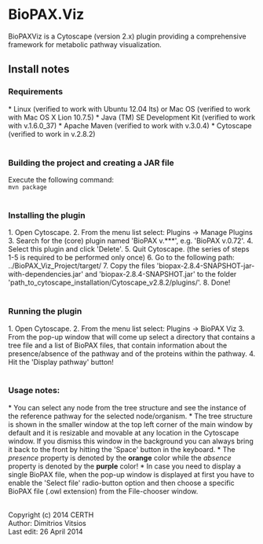 BioPAX.Viz
==========

BioPAXViz is a Cytoscape (version 2.x) plugin providing a comprehensive framework for metabolic pathway visualization.


<h2>Install notes</h2>
<h3>Requirements</h3>
* Linux (verified to work with Ubuntu 12.04 lts) or Mac OS (verified to work with Mac OS X Lion 10.7.5)
* Java (TM) SE Development Kit (verified to work with v.1.6.0_37)
* Apache Maven (verified to work with v.3.0.4)
* Cytoscape (verified to work in v.2.8.2)
<br/>
<br/>


<h3>Building the project and creating a JAR file</h3>
Execute the following command:<br/>
<code>mvn package</code>
<br/>
<br/>


<h3>Installing the plugin</h3>
1. Open Cytoscape. 
2. From the menu list select: Plugins -> Manage Plugins 
3. Search for the (core) plugin named 'BioPAX v.***', e.g. 'BioPAX v.0.72'.
4. Select this plugin and click 'Delete'.
5. Quit Cytoscape.
(the series of steps 1-5 is required to be performed only once)
6. Go to the following path: 
../BioPAX_Viz_Project/target/ 
7. Copy the files 'biopax-2.8.4-SNAPSHOT-jar-with-dependencies.jar' and 'biopax-2.8.4-SNAPSHOT.jar' 
to the folder 
'path_to_cytoscape_installation/Cytoscape_v2.8.2/plugins/'.
8. Done!
<br/>
<br/>

<h3>Running the plugin</h3>
1. Open Cytoscape.
2. From the menu list select:
Plugins -> BioPAX Viz
3. From the pop-up window that will come up select a directory that contains a tree file and a list of BioPAX files, that contain information about the presence/absence of the pathway and of the proteins within the pathway.
4. Hit the 'Display pathway' button!
<br/>
<br/>


<h3>Usage notes:</h3>
* You can select any node from the tree structure and see the instance of the reference pathway for the selected node/organism. 
* The tree structure is shown in the smaller window at the top left corner of the main window by default and it is resizable and movable at any location in the Cytoscape window. If you dismiss this window in the background you can always bring it back to the front by hitting the 'Space' button in the keyboard.
* The <i>presence</i> property is denoted by the <b>orange</b> color while the <i>absence</i> property is denoted by the <b>purple</b> color!
* In case you need to display a single BioPAX file, when the pop-up window is displayed at first you have to enable the 'Select file' radio-button option and then choose a specific BioPAX file (.owl extension) from the File-chooser window.
<br/>
<br/>

Copyright (c) 2014 CERTH<br/>
Author: Dimitrios Vitsios<br/>
Last edit: 26 April 2014
